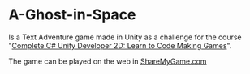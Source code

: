 # A-Ghost-in-Space
Is a Text Adventure game made in Unity as a challenge for the course "[Complete C# Unity Developer 2D: Learn to Code Making Games](https://www.udemy.com/course/unitycourse/)".

The game can be played on the web in [ShareMyGame.com](https://sharemygame.com/@Reaver/a-ghost-in-space)
